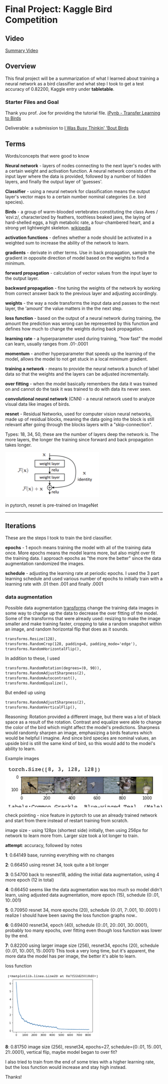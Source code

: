 # Final Project: Kaggle Bird Competition

## Video
[Summary Video](https://www.youtube.com/watch?v=iHGlWOnx2QE)

## Overview
This final project will be a summarization of what I learned about training a neural network as a bird classifier and what step I took to get a test accuracy of 0.82200, Kaggle entry under **tabletable**.

### Starter Files and Goal
Thank you prof. Joe for providing the tutorial file.
[iPynb - Transfer Learning to Birds](https://colab.research.google.com/drive/1kHo8VT-onDxbtS3FM77VImG35h_K_Lav?usp=sharing)

Deliverable: a submission to [I Was Busy Thinkin' 'Bout Birds](https://www.kaggle.com/competitions/birds22sp/leaderboard)


## Terms
Words/concepts that were good to know

**Neural network** - layers of nodes connecting to the next layer's nodes with a certain weight and activation function. A neural network consists of the input layer where the data is provided, followed by a number of hidden layers, and finally the output layer of 'guesses'.

**Classifier** - using a neural network for classification means the output layer's vector maps to a certain number nominal categories (i.e. bird species).

**Birds** - a group of warm-blooded vertebrates constituting the class Aves /ˈeɪviːz/, characterized by feathers, toothless beaked jaws, the laying of hard-shelled eggs, a high metabolic rate, a four-chambered heart, and a strong yet lightweight skeleton. [wikipedia](https://en.wikipedia.org/wiki/Bird)

**activation functions** - defines whether a node should be activated in a weighted sum to increase the ability of the network to learn.

**gradients** - derivate in other terms. Use in back propagation, sample the gradient in opposite direction of model based on the weights to find a minimum.

**forward propagation** - calculation of vector values from the input layer to the output layer.

**backward propagation** - fine tuning the weights of the network by working from correct answer back to the previous layer and adjusting accordingly.

**weights** - the way a node transforms the input data and passes to the next layer, the 'amount' the value matters in the the next step.

**loss function** - based on the output of a neural network during training, the amount the prediction was wrong can be represented by this function and defines how much to change the weights during back propagation.

**learning rate** - a hyperparameter used during training, "how fast" the model can learn, usually ranges from .01-.0001

**momentum** - another hyperparameter that speeds up the learning of the model, allows the model to not get stuck in a local minimum gradient.

**training a network** - means to provide the neural network a bunch of label data so that the weights and the layers can be adjusted incrementally.

**over fitting** - when the model basically remembers the data it was trained on and cannot do the task it was trained to do with data its never seen.

**convolutional neural network** (CNN) - a neural network used to analyze visual data like images of birds.

**resnet** - Residual Networks, used for computer vision neural networks, made up of residual blocks, meaning the data going into the block is still relevant after going through the blocks layers with a "skip-connection".

Types: 18, 34, 50, these are the number of layers deep the network is. The more layers, the longer the training since forward and back propagation takes longer.

<p>
  <img src="block.jpg" width=300>
</p>

in pytorch, resnet is pre-trained on ImageNet

<hr>

## Iterations

These are the steps I took to train the bird classifier.

**epochs** - 1 epoch means training the model with all of the training data once.
More epochs means the model learns more, but also might over fit the training data. I approach epochs as "the more the better" since the data augmentation randomized the images.

**schedule** - adjusting the learning rate at periodic epochs.
I used the 3 part learning schedule and used various number of epochs to initially train with a learning rate with .01 then .001 and finally .0001

### data augmentation
Possible data augmentation [transforms](https://pytorch.org/vision/main/auto_examples/plot_transforms.html#sphx-glr-auto-examples-plot-transforms-py) change the training data images in some way to change up the data to decrease the over fitting of the model.
Some of the transforms that were already used: resizing to make the image smaller and make training faster, cropping to take a random snapshot within an image, and random horizontal flip that does as it sounds.

    transforms.Resize(128),
    transforms.RandomCrop(128, padding=8, padding_mode='edge'),
    transforms.RandomHorizontalFlip(),

In addition to these, I used

    transforms.RandomRotation(degrees=(0, 90)),
    transforms.RandomAdjustSharpness(2),
    transforms.RandomAutocontrast(),
    transforms.RandomEqualize(),

But ended up using

    transforms.RandomAdjustSharpness(2),
    transforms.RandomVerticalFlip(),

Reasoning: Rotation provided a different image, but there was a lot of black space as a result of the rotation. Contrast and equalize were able to change the color of the bird which might affect the model's predictions. Sharpness would randomly sharpen an image, emphasizing a birds features which would be helpful I imagine. And since bird species are nominal values, an upside bird is still the same kind of bird, so this would add to the model's ability to learn.

Example images
<p>
  <img src="images.jpg">
</p>


check pointing - nice feature in pytorch to use an already trained network and start from there instead of restart training from scratch.

image size  - using 128px (shortest side) initially, then using 256px for network to learn more from. Larger size took a lot longer to train.

**attempt**: accuracy, followed by notes

**1**: 0.64149 base, running everything with no changes

**2**: 0.66450 using resnet 34, took quite a bit longer

**3**: 0.54700 back to resnest18, adding the initial data augmentation, using 4 more epoch (12 in total)

**4**: 0.66450  seems like the data augmentation was too much so model didn't learn, using adjusted data augmentation, more epoch (15), schedule {0:.01, 10:.001}

**5**: 0.70950 resnet 34, more epochs (20), schedule {0:.01, 7:.001, 10:.0001}
I realize I should have been saving the loss function graphs now..

**6**: 0.69400 resnet34, epoch (40), schedule {0:.01, 20:.001, 30:.0001}, probably too many epochs, over fitting even though loss function was lower by the end.

**7**: 0.82200 using larger image size (256), resnet34, epochs (20), schedule {0:.01, 10:.001, 15:.0001}
This took a very long time, but it's apparent, the more data the model has per image, the better it's able to learn.

loss function
<p>
  <img src="loss.jpg" width=300>
</p>

**8**: 0.81750 image size (256), resnet34, epochs=27, schedule={0:.01, 15:.001, 21:.0001}, vertical flip, maybe model began to over fit?

I also tried to train from the end of some tries with a higher learning rate, but the loss function would increase and stay high instead.

Thanks!